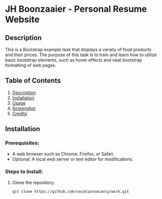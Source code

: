# JH Boonzaaier - Personal Resume Website

## Description
This is a Bootstrap example task that displays a variety of food products and their prices. The purpose of this task is to 
train and learn how to utilize basic bootstrap elements, such as hover effects and neat bootstrap formatting of web pages.

## Table of Contents
1. [Description](#description)
2. [Installation](#installation)
3. [Usage](#usage)
4. [Screenshot](#screenshot)
5. [Credits](#credits)

## Installation

### Prerequisites:
- A web browser such as Chrome, Firefox, or Safari.
- Optional: A local web server or text editor for modifications.

### Steps to Install:
1. Clone the repository:
   ```bash
   git clone https://github.com/vacationvacancy/work.git

